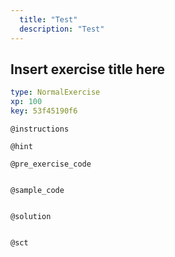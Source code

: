 ```yaml
---
  title: "Test"
  description: "Test"
---
```


## Insert exercise title here

```yaml
type: NormalExercise 
xp: 100 
key: 53f45190f6   
```





`@instructions`


`@hint`


`@pre_exercise_code`

```{python}

```


`@sample_code`

```{python}

```


`@solution`

```{python}

```


`@sct`

```{python}

```

